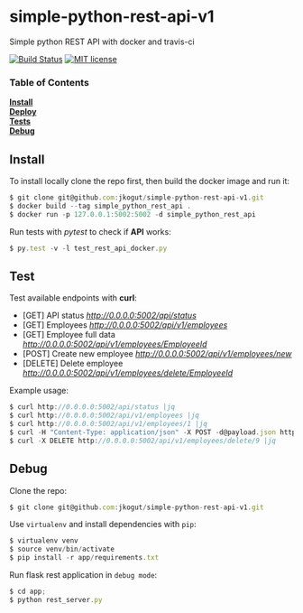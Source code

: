# simple-python-rest-api-v1
Simple python REST API with docker and travis-ci 


[![Build Status](https://travis-ci.org/jkogut/simple-python-rest-api-v1.svg?branch=master)](https://travis-ci.org/jkogut/simple-python-rest-api-v1)
[![MIT license](http://img.shields.io/badge/license-MIT-brightgreen.svg)](http://opensource.org/licenses/MIT)


### Table of Contents
**[Install](#install)**<br>
**[Deploy](#deploy)**<br>
**[Tests](#test)**<br>
**[Debug](#debug)**<br>


Install
-------

To install locally clone the repo first, then build the docker image and run it:

```js
$ git clone git@github.com:jkogut/simple-python-rest-api-v1.git
$ docker build --tag simple_python_rest_api .
$ docker run -p 127.0.0.1:5002:5002 -d simple_python_rest_api
```

Run tests with *pytest* to check if **API** works:

```js
$ py.test -v -l test_rest_api_docker.py
```


Test
----

Test available endpoints with **curl**:

 * [GET] API status *http://0.0.0.0:5002/api/status*
 * [GET] Employees  *http://0.0.0.0:5002/api/v1/employees*
 * [GET] Employee full data   *http://0.0.0.0:5002/api/v1/employees/EmployeeId*
 * [POST] Create new employee *http://0.0.0.0:5002/api/v1/employees/new*
 * [DELETE] Delete employee *http://0.0.0.0:5002/api/v1/employees/delete/EmployeeId*
 
Example usage: 
```js
$ curl http://0.0.0.0:5002/api/status |jq
$ curl http://0.0.0.0:5002/api/v1/employees |jq
$ curl http://0.0.0.0:5002/api/v1/employees/1 |jq
$ curl -H "Content-Type: application/json" -X POST -d@payload.json http://0.0.0.0:5002/api/v1/employees/new |jq
$ curl -X DELETE http://0.0.0.0:5002/api/v1/employees/delete/9 |jq
```

Debug
-----

Clone the repo:

```js
$ git clone git@github.com:jkogut/simple-python-rest-api-v1.git
```

Use `virtualenv` and install dependencies with `pip`:
```js
$ virtualenv venv
$ source venv/bin/activate
$ pip install -r app/requirements.txt
```

Run flask rest application in `debug mode`:
```js
$ cd app;
$ python rest_server.py
```

